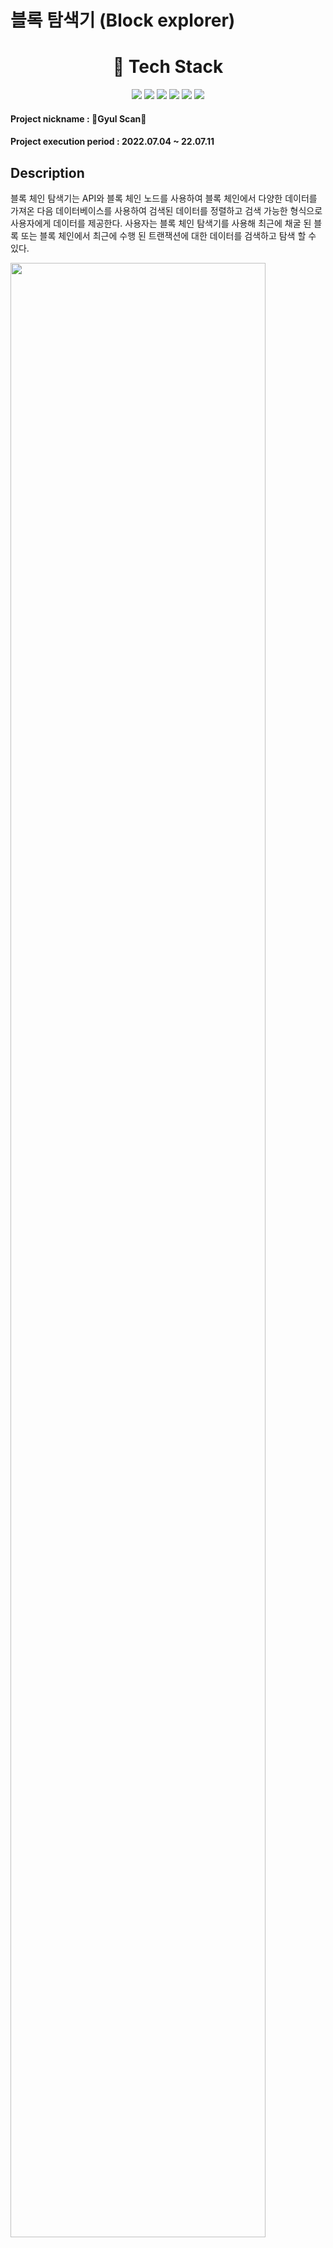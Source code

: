 # 블록 탐색기 (Block explorer)
  
<div align=center>
  <h1>
    🔨 Tech Stack
  </h1>
  <img src="https://img.shields.io/badge/html-E34F26?style=for-the-badge&logo=html5&logoColor=white">
  <img src="https://img.shields.io/badge/css-1572B6?style=for-the-badge&logo=css3&logoColor=white">
  <img src="https://img.shields.io/badge/javascript-F7DF1E?style=for-the-badge&logo=javascript&logoColor=black">
  <img src="https://img.shields.io/badge/Node.js-339933?style=for-the-badge&logo=node.js&logoColor=black">
  <img src="https://img.shields.io/badge/react-61DAFB?style=for-the-badge&logo=react&logoColor=black">
  <img src="https://img.shields.io/badge/ReduxSaga-999999?style=for-the-badge&logo=redux%20saga&logoColor=white">
  
</div>

#### Project nickname : 🍩Gyul Scan🚂 
#### Project execution period : 2022.07.04 ~ 22.07.11

## Description

블록 체인 탐색기는 API와 블록 체인 노드를 사용하여 블록 체인에서 다양한 데이터를 가져온 다음 데이터베이스를 사용하여 검색된 데이터를 정렬하고 검색 가능한 형식으로 사용자에게 데이터를 제공한다.
사용자는 블록 체인 탐색기를 사용해 최근에 채굴 된 블록 또는 블록 체인에서 최근에 수행 된 트랜잭션에 대한 데이터를 검색하고 탐색 할 수 있다.

<img width="90%" src="https://user-images.githubusercontent.com/99451642/195080360-a7b3f4a4-4dd2-40fe-b725-5c5b41abe1f7.gif"/>

## Step 1

```
npm install
```

Or

```
npm i
```

## Step 2 

```
cd back
```

```
.env
```

```
vi .env
```

```
DB_HOST = 127.0.0.1
DB_USER = 'your_mysql_id'
DB_PASSWORD = 'your_mysql_id'
DB_DATABASE = 'your_database_name'

```

Or

back 디렉토리 안에 .env 파일을 생성해 준 뒤

```
DB_HOST = 127.0.0.1
DB_USER = 'your_mysql_id'
DB_PASSWORD = 'your_mysql_id'
DB_DATABASE = 'your_database_name'

```
를 입력 후 저장해준다.


**DB스키마 파일 위치: back/DB/DB.sql

## Step 3

locahost:8545 포트로 프라이빗 네트워크를 연결한다.
간단히 truffle 테스트 네트워크를 사용해도 된다.

## Step 4

```
cd front
```

```
npm run start
```

다른 터미널 Open

```
cd front
```

```
npm run start
```
